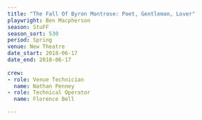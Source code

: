 ```yaml
---
title: "The Fall Of Byron Montrose: Poet, Gentleman, Lover"
playwright: Ben Macpherson
season: StuFF
season_sort: 530
period: Spring
venue: New Theatre
date_start: 2018-06-17
date_end: 2018-06-17
  
crew:
- role: Venue Technician
  name: Nathan Penney
- role: Technical Operator
  name: Florence Bell

---
```

